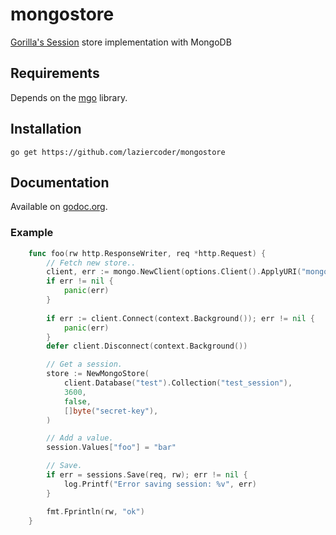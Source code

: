 mongostore
==========

[Gorilla's Session](http://www.gorillatoolkit.org/pkg/sessions) store implementation with MongoDB

## Requirements

Depends on the [mgo](https://github.com/kidstuff/mongostore) library.

## Installation

    go get https://github.com/laziercoder/mongostore

## Documentation

Available on [godoc.org](http://www.godoc.org/github.com/laziercoder/mongostore).

### Example
```go
    func foo(rw http.ResponseWriter, req *http.Request) {
        // Fetch new store..
    	client, err := mongo.NewClient(options.Client().ApplyURI("mongodb://localhost:27017"))
    	if err != nil {
    		panic(err)
    	}
    	
    	if err := client.Connect(context.Background()); err != nil {
    		panic(err)
    	}
    	defer client.Disconnect(context.Background())

        // Get a session.
        store := NewMongoStore(
            client.Database("test").Collection("test_session"),
            3600,
            false,
            []byte("secret-key"),
        )

        // Add a value.
        session.Values["foo"] = "bar"

        // Save.
        if err = sessions.Save(req, rw); err != nil {
            log.Printf("Error saving session: %v", err)
        }

        fmt.Fprintln(rw, "ok")
    }
```
